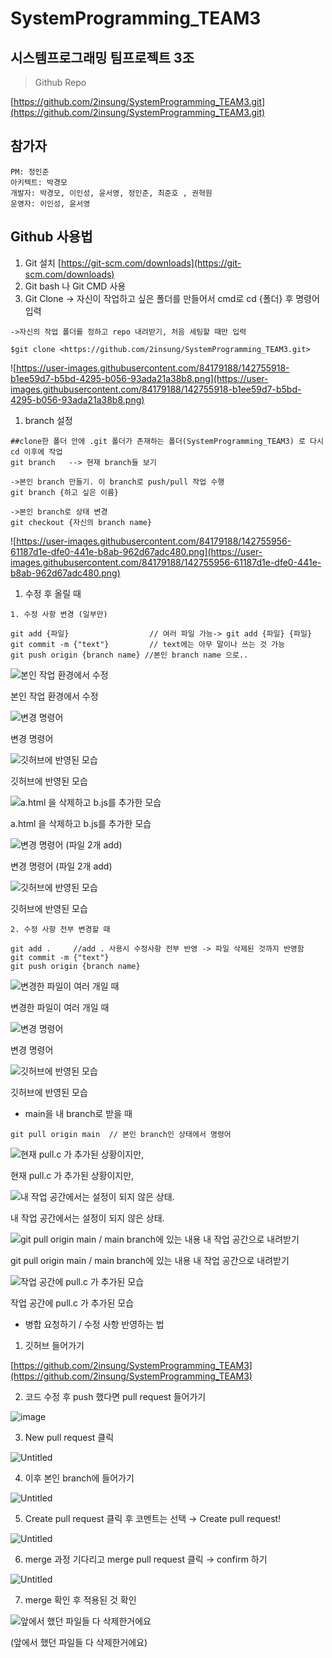 # SystemProgramming_TEAM3

## 시스템프로그래밍 팀프로젝트 3조

> Github Repo
> 

[https://github.com/2insung/SystemProgramming_TEAM3.git](https://github.com/2insung/SystemProgramming_TEAM3.git)

## 참가자

```
PM: 정인준
아키텍트: 박경모
개발자: 박경모, 이인성, 윤서영, 정인준, 최준호 , 권혁원
운영자: 이인성, 윤서영

```

## Github 사용법

1. Git 설치 [https://git-scm.com/downloads](https://git-scm.com/downloads)
2. Git bash 나 Git CMD 사용
3. Git Clone -> 자신이 작업하고 싶은 폴더를 만들어서 cmd로 cd {폴더} 후 명령어 입력

```
->자신의 작업 폴더를 정하고 repo 내려받기, 처음 세팅할 때만 입력

$git clone <https://github.com/2insung/SystemProgramming_TEAM3.git>
```

![https://user-images.githubusercontent.com/84179188/142755918-b1ee59d7-b5bd-4295-b056-93ada21a38b8.png](https://user-images.githubusercontent.com/84179188/142755918-b1ee59d7-b5bd-4295-b056-93ada21a38b8.png)

1. branch 설정

```
##clone한 폴더 안에 .git 폴더가 존재하는 폴더(SystemProgramming_TEAM3) 로 다시 cd 이후에 작업
git branch   --> 현재 branch들 보기

->본인 branch 만들기. 이 branch로 push/pull 작업 수행
git branch {하고 싶은 이름}

->본인 branch로 상태 변경
git checkout {자신의 branch name}
```

![https://user-images.githubusercontent.com/84179188/142755956-61187d1e-dfe0-441e-b8ab-962d67adc480.png](https://user-images.githubusercontent.com/84179188/142755956-61187d1e-dfe0-441e-b8ab-962d67adc480.png)

1. 수정 후 올릴 때

```
1. 수정 사항 변경 (일부만)

git add {파일}                  // 여러 파일 가능-> git add {파일} {파일}
git commit -m {"text"}         // text에는 아무 말이나 쓰는 것 가능
git push origin {branch name} //본인 branch name 으로..
```

![본인 작업 환경에서 수정](https://user-images.githubusercontent.com/84179188/142756128-f82d0016-68da-4d83-9aac-d68f52327dc0.png)

본인 작업 환경에서 수정

![변경 명령어](https://user-images.githubusercontent.com/84179188/142756135-31233d07-742d-4793-aad0-c834491ce6ec.png)

변경 명령어

![깃허브에 반영된 모습](https://user-images.githubusercontent.com/84179188/142756122-b27bcbc5-c780-44c4-8217-7d4784a61876.png)

깃허브에 반영된 모습

![a.html 을 삭제하고 b.js를 추가한 모습](https://user-images.githubusercontent.com/84179188/142756198-415712c6-8da7-437d-8577-8d674360c7be.png)

a.html 을 삭제하고 b.js를 추가한 모습

![변경 명령어 (파일 2개 add)](https://user-images.githubusercontent.com/84179188/142756208-fafc505b-d81b-4410-8f32-51dd25520669.png)

변경 명령어 (파일 2개 add)

![깃허브에 반영된 모습](https://user-images.githubusercontent.com/84179188/142756182-e41c30c9-40a2-4108-ae0b-c0c146967e3e.png)

깃허브에 반영된 모습

```
2. 수정 사항 전부 변경할 때

git add .     //add . 사용시 수정사항 전부 반영 -> 파일 삭제된 것까지 반영함
git commit -m {"text"}
git push origin {branch name}
```

![변경한 파일이 여러 개일 때](https://user-images.githubusercontent.com/84179188/142756289-3b7e7d11-fe47-4030-8dd9-9aba71a2a503.png)

변경한 파일이 여러 개일 때

![변경 명령어](https://user-images.githubusercontent.com/84179188/142756296-0407d45c-47bd-4531-9aa6-838ee000c3f0.png)

변경 명령어

![깃허브에 반영된 모습](https://user-images.githubusercontent.com/84179188/142756278-72efa7dc-6c52-4278-be94-358686319736.png)

깃허브에 반영된 모습

- main을 내 branch로 받을 때

```
git pull origin main  // 본인 branch인 상태에서 명령어
```

![현재 pull.c 가 추가된 상황이지만,](![image](https://user-images.githubusercontent.com/84179188/142757405-0272b227-618e-4797-bbe1-85343072f61b.png))

현재 pull.c 가 추가된 상황이지만,

![내 작업 공간에서는 설정이 되지 않은 상태.](![image](https://user-images.githubusercontent.com/84179188/142757416-8ed73de1-9a9a-47c9-8f46-d81189dd2470.png))

내 작업 공간에서는 설정이 되지 않은 상태.

![git pull origin main / main branch에 있는 내용 내 작업 공간으로 내려받기](![image](https://user-images.githubusercontent.com/84179188/142757443-409d2547-16f6-412b-b7df-4ccd2f289dcf.png))

git pull origin main / main branch에 있는 내용 내 작업 공간으로 내려받기

![작업 공간에 pull.c 가 추가된 모습](![image](https://user-images.githubusercontent.com/84179188/142757452-1d4d3ddb-ab59-4ff1-b6aa-8c8c621a07eb.png))

작업 공간에 pull.c 가 추가된 모습

- 병합 요청하기 / 수정 사항 반영하는 법
1. 깃허브 들어가기

[https://github.com/2insung/SystemProgramming_TEAM3](https://github.com/2insung/SystemProgramming_TEAM3)

2. 코드 수정 후 push 했다면 pull request 들어가기

![image]((https://user-images.githubusercontent.com/84179188/142757464-3c7bc34c-8fce-4dda-ab5e-6e9f9caa486a.png))

3. New pull request 클릭 

![Untitled](![image](https://user-images.githubusercontent.com/84179188/142757469-9ac4f614-f7af-4334-b109-88c8a48b6735.png))

4. 이후 본인 branch에 들어가기

![Untitled](![image](https://user-images.githubusercontent.com/84179188/142757475-9f3bd5f4-8bfc-45f5-bcae-b46d21967295.png))

5. Create pull request 클릭 후 코멘트는 선택 →  Create pull request!

![Untitled](![image](https://user-images.githubusercontent.com/84179188/142757488-b8d7d4fe-9fe5-4d29-a774-1439befc5905.png))

6. merge 과정 기다리고 merge pull request 클릭 → confirm 하기

![Untitled](![image](https://user-images.githubusercontent.com/84179188/142757497-5ee01504-4266-4a24-8222-ace69fb5811c.png))

7. merge 확인 후 적용된 것 확인

![앞에서 했던 파일들 다 삭제한거에요](![image](https://user-images.githubusercontent.com/84179188/142757504-1fcc3e53-73b3-4606-afa8-0bff9f5f20eb.png))

(앞에서 했던 파일들 다 삭제한거에요)
